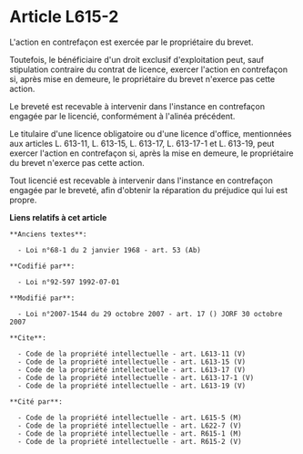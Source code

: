 # Article L615-2

L'action en contrefaçon est exercée par le propriétaire du brevet. 

Toutefois, le bénéficiaire d'un droit exclusif d'exploitation peut, sauf stipulation contraire du contrat de licence, exercer
l'action en contrefaçon si, après mise en demeure, le propriétaire du brevet n'exerce pas cette action. 

Le breveté est recevable à intervenir dans l'instance en contrefaçon engagée par le licencié, conformément à l'alinéa
précédent. 

Le titulaire d'une licence obligatoire ou d'une licence d'office, mentionnées aux articles L. 613-11, L. 613-15, L. 613-17, 
L. 613-17-1 et L. 613-19, peut exercer l'action en contrefaçon si, après la mise en demeure, le propriétaire du brevet
n'exerce pas cette action. 

Tout licencié est recevable à intervenir dans l'instance en contrefaçon engagée par le breveté, afin d'obtenir la réparation
du préjudice qui lui est propre.

**Liens relatifs à cet article**

	**Anciens textes**:

	  - Loi n°68-1 du 2 janvier 1968 - art. 53 (Ab)

	**Codifié par**:

	  - Loi n°92-597 1992-07-01

	**Modifié par**:

	  - Loi n°2007-1544 du 29 octobre 2007 - art. 17 () JORF 30 octobre 2007

	**Cite**:

	  - Code de la propriété intellectuelle - art. L613-11 (V)
	  - Code de la propriété intellectuelle - art. L613-15 (V)
	  - Code de la propriété intellectuelle - art. L613-17 (V)
	  - Code de la propriété intellectuelle - art. L613-17-1 (V)
	  - Code de la propriété intellectuelle - art. L613-19 (V)

	**Cité par**:

	  - Code de la propriété intellectuelle - art. L615-5 (M)
	  - Code de la propriété intellectuelle - art. L622-7 (V)
	  - Code de la propriété intellectuelle - art. R615-1 (M)
	  - Code de la propriété intellectuelle - art. R615-2 (V)
